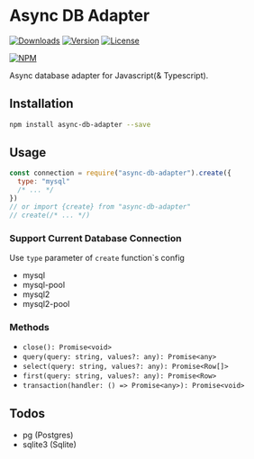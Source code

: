 # Async DB Adapter

[![Downloads](https://img.shields.io/npm/dt/async-db-adapter.svg)](https://npmcharts.com/compare/async-db-adapter?minimal=true)
[![Version](https://img.shields.io/npm/v/async-db-adapter.svg)](https://www.npmjs.com/package/async-db-adapter)
[![License](https://img.shields.io/npm/l/async-db-adapter.svg)](https://www.npmjs.com/package/async-db-adapter)

[![NPM](https://nodei.co/npm/async-db-adapter.png)](https://www.npmjs.com/package/async-db-adapter)

Async database adapter for Javascript(& Typescript).

## Installation

```bash
npm install async-db-adapter --save
```

## Usage

```javascript
const connection = require("async-db-adapter").create({
  type: "mysql"
  /* ... */
})
// or import {create} from "async-db-adapter"
// create(/* ... */)
```

### Support Current Database Connection

Use `type` parameter of `create` function`s config

- mysql
- mysql-pool
- mysql2
- mysql2-pool

### Methods

- `close(): Promise<void>`
- `query(query: string, values?: any): Promise<any>`
- `select(query: string, values?: any): Promise<Row[]>`
- `first(query: string, values?: any): Promise<Row>`
- `transaction(handler: () => Promise<any>): Promise<void>`

## Todos

- pg (Postgres)
- sqlite3 (Sqlite)
